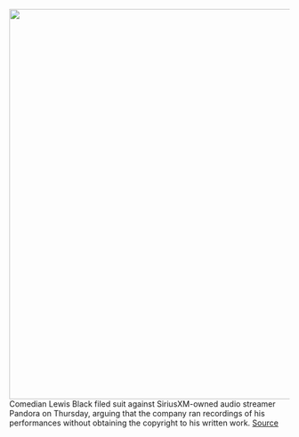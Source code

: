 <img src='https://cdn.vox-cdn.com/thumbor/mqBH-cwKfWdKkP4nOpDHUoICdGo=/0x0:3000x2000/1200x800/filters:focal(1161x620:1641x1100)/cdn.vox-cdn.com/uploads/chorus_image/image/71059331/1237688129.0.jpg' width='700px' /><br/>
Comedian Lewis Black filed suit against SiriusXM-owned audio streamer Pandora on Thursday, arguing that the company ran recordings of his performances without obtaining the copyright to his written work.
<a href='https://www.theverge.com/2022/7/7/23197394/lewis-black-sues-pandora-10-million-copyright-spotify'> Source <a/>
